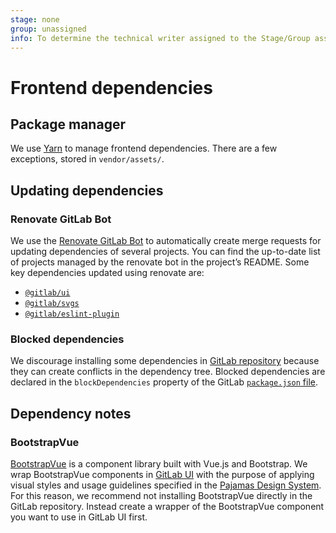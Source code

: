 ```yaml
---
stage: none
group: unassigned
info: To determine the technical writer assigned to the Stage/Group associated with this page, see https://about.gitlab.com/handbook/engineering/ux/technical-writing/#assignments
---
```


# Frontend dependencies

## Package manager

We use [Yarn](https://yarnpkg.com/) to manage frontend dependencies. There are a few exceptions, stored in `vendor/assets/`.

## Updating dependencies

### Renovate GitLab Bot

We use the [Renovate GitLab Bot](https://gitlab.com/gitlab-org/frontend/renovate-gitlab-bot) to
automatically create merge requests for updating dependencies of several projects. You can find the
up-to-date list of projects managed by the renovate bot in the project’s README. Some key dependencies
updated using renovate are:

- [`@gitlab/ui`](https://gitlab.com/gitlab-org/gitlab-ui)
- [`@gitlab/svgs`](https://gitlab.com/gitlab-org/gitlab-svgs)
- [`@gitlab/eslint-plugin`](https://gitlab.com/gitlab-org/frontend/eslint-plugin)

### Blocked dependencies

We discourage installing some dependencies in [GitLab repository](https://gitlab.com/gitlab-org/gitlab)
because they can create conflicts in the dependency tree. Blocked dependencies are declared in the
`blockDependencies` property of the GitLab [`package.json` file](https://gitlab.com/gitlab-org/gitlab/-/blob/master/package.json).

## Dependency notes

### BootstrapVue

[BootstrapVue](https://bootstrap-vue.org/) is a component library built with Vue.js and Bootstrap.
We wrap BootstrapVue components in [GitLab UI](https://gitlab.com/gitlab-org/gitlab-ui/) with the
purpose of applying visual styles and usage guidelines specified in the
[Pajamas Design System](https://design.gitlab.com/). For this reason, we recommend not installing
BootstrapVue directly in the GitLab repository. Instead create a wrapper of the BootstrapVue
component you want to use in GitLab UI first.
